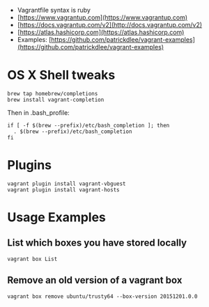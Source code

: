 - Vagrantfile syntax is ruby
- [https://www.vagrantup.com](https://www.vagrantup.com)
- [https://docs.vagrantup.com/v2](http://docs.vagrantup.com/v2)
- [https://atlas.hashicorp.com](https://atlas.hashicorp.com)
- Examples: [https://github.com/patrickdlee/vagrant-examples](https://github.com/patrickdlee/vagrant-examples)

# OS X Shell tweaks

```
brew tap homebrew/completions
brew install vagrant-completion
```

Then in .bash_profile:

```
if [ -f $(brew --prefix)/etc/bash_completion ]; then
  . $(brew --prefix)/etc/bash_completion
fi
```

# Plugins

```
vagrant plugin install vagrant-vbguest
vagrant plugin install vagrant-hosts
```

# Usage Examples
## List which boxes you have stored locally

```
vagrant box List
```

## Remove an old version of a vagrant box

```
vagrant box remove ubuntu/trusty64 --box-version 20151201.0.0
```

